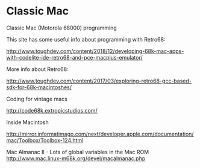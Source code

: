 # Classic Mac
Classic Mac (Motorola 68000) programming

This site has some useful info about programming with Retro68:

http://www.toughdev.com/content/2018/12/developing-68k-mac-apps-with-codelite-ide-retro68-and-pce-macplus-emulator/

More info about Retro68:

http://www.toughdev.com/content/2017/03/exploring-retro68-gcc-based-sdk-for-68k-macintoshes/

Coding for vintage macs

http://code68k.extropicstudios.com/

Inside Macintosh

http://mirror.informatimago.com/next/developer.apple.com/documentation/mac/Toolbox/Toolbox-124.html

Mac Almanac II - Lots of global variables in the Mac ROM
http://www.mac.linux-m68k.org/devel/macalmanac.php
